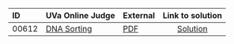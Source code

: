 | ID | UVa Online Judge | External | Link to solution |
|:---|:---|:---|:---:|
| 00612 | [DNA Sorting](https://onlinejudge.org/index.php?option=com_onlinejudge&Itemid=8&category=8&page=show_problem&problem=553) | [PDF](https://onlinejudge.org/external/6/612.pdf) | [Solution](https://github.com/versenyi98/uva-solutions/tree/main/solutions/00612%20-%20DNA%20Sorting)|
